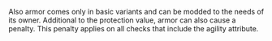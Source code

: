 Also armor comes only in basic variants and can be modded to the needs of its owner. 
Additional to the protection value, armor can also cause a penalty.
This penalty applies on all checks that include the agility attribute.